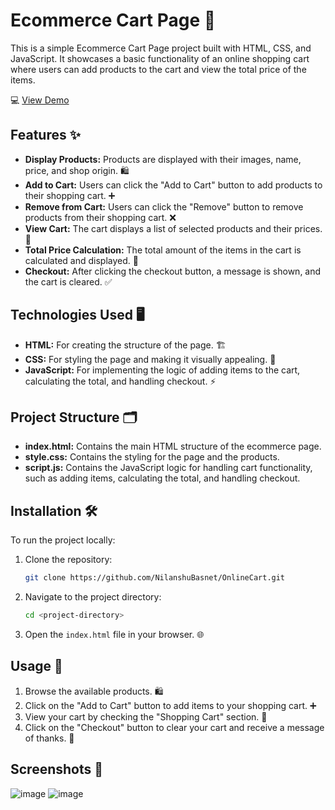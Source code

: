 
# Ecommerce Cart Page 🛒

This is a simple Ecommerce Cart Page project built with HTML, CSS, and JavaScript. It showcases a basic functionality of an online shopping cart where users can add products to the cart and view the total price of the items. 

💻 [View Demo](https://nilanshubasnet.github.io/OnlineCart/)

## Features ✨

- **Display Products:** Products are displayed with their images, name, price, and shop origin. 🛍️
- **Add to Cart:** Users can click the "Add to Cart" button to add products to their shopping cart. ➕
- **Remove from Cart:** Users can click the "Remove" button to remove products from their shopping cart. ❌
- **View Cart:** The cart displays a list of selected products and their prices. 🛒
- **Total Price Calculation:** The total amount of the items in the cart is calculated and displayed. 💸
- **Checkout:** After clicking the checkout button, a message is shown, and the cart is cleared. ✅

## Technologies Used 🖥️

- **HTML:** For creating the structure of the page. 🏗️
- **CSS:** For styling the page and making it visually appealing. 🎨
- **JavaScript:** For implementing the logic of adding items to the cart, calculating the total, and handling checkout. ⚡

## Project Structure 🗂️

- **index.html:** Contains the main HTML structure of the ecommerce page.
- **style.css:** Contains the styling for the page and the products.
- **script.js:** Contains the JavaScript logic for handling cart functionality, such as adding items, calculating the total, and handling checkout.

## Installation 🛠️

To run the project locally:

1. Clone the repository:
    ```bash
    git clone https://github.com/NilanshuBasnet/OnlineCart.git
    ```

2. Navigate to the project directory:
    ```bash
    cd <project-directory>
    ```

3. Open the `index.html` file in your browser. 🌐

## Usage 🚀

1. Browse the available products. 🛍️
2. Click on the "Add to Cart" button to add items to your shopping cart. ➕
3. View your cart by checking the "Shopping Cart" section. 🛒
4. Click on the "Checkout" button to clear your cart and receive a message of thanks. 🎉
 ## Screenshots 📸
 
![image](https://github.com/user-attachments/assets/1477a622-3c46-40ef-a29f-5aeb802f3ab1)
![image](https://github.com/user-attachments/assets/6ffbb325-7fd2-4fff-b492-a4cca1a66e5e)


